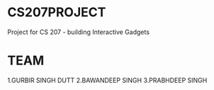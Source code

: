 # CS207PROJECT
Project for CS 207 - building Interactive Gadgets

# TEAM
1.GURBIR SINGH DUTT
2.BAWANDEEP SINGH
3.PRABHDEEP SINGH
